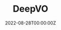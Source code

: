 ---
title: DeepVO
summary: Visual odometry tasks with FlowNet pretrained structure and LSTM models. 
tags:
  - Visual Odometry
date: '2022-08-28T00:00:00Z'

# Optional external URL for project (replaces project detail page).
# external_link: 'https://github.com/leilai125/DeepVO/tree/dev'

image:
  caption: DeepVO
  alt_text: DeepVO
  focal_point: Smart

links:
  - icon: github
    icon_pack: fab
    name: Source code
    url: https://github.com/VincentAC-stack/DeepVO-pytorch
url_code: ''
url_pdf: ''
url_slides: ''
url_video: ''

# Slides (optional).
#   Associate this project with Markdown slides.
#   Simply enter your slide deck's filename without extension.
#   E.g. `slides = "example-slides"` references `content/slides/example-slides.md`.
#   Otherwise, set `slides = ""`.
slides: ''
---